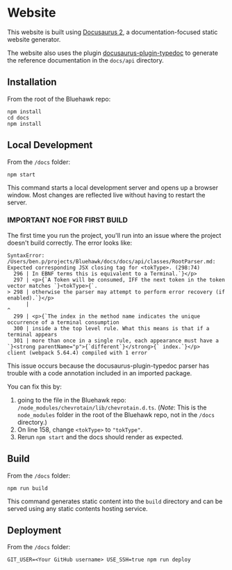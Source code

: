 # Website

This website is built using [Docusaurus 2](https://docusaurus.io/), a documentation-focused static website generator.

The website also uses the plugin [docusaurus-plugin-typedoc](https://www.npmjs.com/package/docusaurus-plugin-typedoc)
to generate the reference documentation in the `docs/api` directory.

## Installation

From the root of the Bluehawk repo:

```shell
npm install
cd docs
npm install
```

## Local Development

From the `/docs` folder:

```shell
npm start
```

This command starts a local development server and opens up a browser window. Most changes are reflected live without having to restart the server.

### IMPORTANT NOE FOR FIRST BUILD

The first time you run the project, you'll run into an issue
where the project doesn't build correctly. The error looks like:

```
SyntaxError: /Users/ben.p/projects/Bluehawk/docs/docs/api/classes/RootParser.md: Expected corresponding JSX closing tag for <tokType>. (298:74)
  296 | In EBNF terms this is equivalent to a Terminal.`}</p>
  297 | <p>{`A Token will be consumed, IFF the next token in the token vector matches `}<tokType>{`.
> 298 | otherwise the parser may attempt to perform error recovery (if enabled).`}</p>
      |                                                                           ^
  299 | <p>{`The index in the method name indicates the unique occurrence of a terminal consumption
  300 | inside a the top level rule. What this means is that if a terminal appears
  301 | more than once in a single rule, each appearance must have a `}<strong parentName="p">{`different`}</strong>{` index.`}</p>
client (webpack 5.64.4) compiled with 1 error
```

This issue occurs because the docusaurus-plugin-typedoc parser has trouble with
a code annotation included in an imported package.

You can fix this by:

1. going to the file in the Bluehawk repo: `/node_modules/chevrotain/lib/chevrotain.d.ts`.
   (_Note_: This is the `node_modules` folder in the root of the Bluehawk repo, not in the `/docs` directory.)
2. On line 158, change `<tokType>` to `"tokType"`.
3. Rerun `npm start` and the docs should render as expected.

## Build

From the `/docs` folder:

```shell
npm run build
```

This command generates static content into the `build` directory and can be served using any static contents hosting service.

## Deployment

From the `/docs` folder:

```shell
GIT_USER=<Your GitHub username> USE_SSH=true npm run deploy
```
